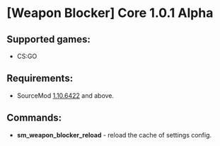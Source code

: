 [Weapon Blocker] Core 1.0.1 Alpha
===========================

Supported games:
--------------------
- CS:GO

Requirements:
-----------
- SourceMod <a href="//sourcemod.net/downloads.php?branch=stable">1.10.6422</a> and above.

Commands:
-------
- **sm_weapon_blocker_reload** - reload the cache of settings config.
